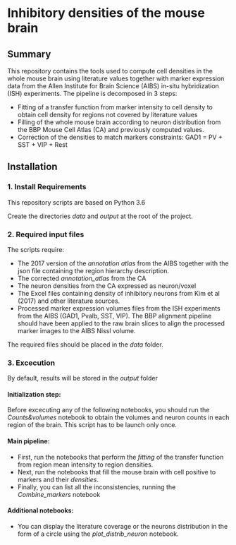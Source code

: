 # Inhibitory densities of the mouse brain

## Summary
This repository contains the tools used to compute cell densities in the whole mouse brain 
using literature values together with marker expression data from the 
Allen Institute for Brain Science (AIBS) in-situ hybridization (ISH) experiments.
The pipeline is decomposed in 3 steps:
* Fitting of a transfer function from marker intensity to cell density to obtain cell density 
for regions not covered by literature values 
* Filling of the whole mouse brain according to neuron distribution from the BBP Mouse Cell Atlas (CA) 
and previously computed values.
* Correction of the densities to match markers constraints: GAD1 = PV + SST + VIP + Rest

## Installation
### 1. Install Requirements
This repository scripts are based on Python 3.6 

Create the directories *data* and *output* at the root of the project.

### 2. Required input files
The scripts require: 
* The 2017 version of the *annotation atlas* from the AIBS together with the json file containing the region hierarchy description.
* The corrected *annotation_atlas* from the CA
* The neuron densities from the CA expressed as neuron/voxel
* The Excel files containing density of inhibitory neurons from Kim et al (2017) and other literature sources.
* Processed marker expression volumes files from the ISH experiments from the AIBS (GAD1, Pvalb, SST, VIP). 
The BBP alignment pipeline should have been applied to the raw brain slices to align the processed marker images to the AIBS Nissl volume. 

The required files should be placed in the *data* folder.

### 3. Excecution
By default, results will be stored in the *output* folder

#### Initialization step:
Before excecuting any of the following notebooks, 
you should run the *Counts&volumes* notebook to obtain the volumes and neuron counts in each region of the brain. 
This script has to be launch only once.

#### Main pipeline:
* First, run the notebooks that perform the *fitting* of the transfer function from region mean intensity to region densities.
* Next, run the notebooks that fill the mouse brain with cell positive to markers and their *densities*. 
* Finally, you can list all the inconsistencies, running the *Combine_markers* notebook

#### Additional notebooks:
* You can display the literature coverage or the neurons distribution in the form of a circle  using the *plot_distrib_neuron* notebook.
